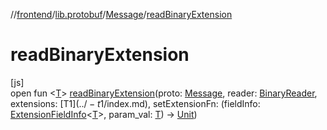 //[frontend](../../../index.md)/[lib.protobuf](../index.md)/[Message](index.md)/[readBinaryExtension](read-binary-extension.md)

# readBinaryExtension

[js]\
open fun &lt;[T](read-binary-extension.md)&gt; [readBinaryExtension](read-binary-extension.md)(proto: [Message](index.md), reader: [BinaryReader](../-binary-reader/index.md), extensions: [T$1](../-t$1/index.md), setExtensionFn: (fieldInfo: [ExtensionFieldInfo](../-extension-field-info/index.md)&lt;[T](read-binary-extension.md)&gt;, param_val: [T](read-binary-extension.md)) -&gt; [Unit](https://kotlinlang.org/api/latest/jvm/stdlib/kotlin/-unit/index.html))
